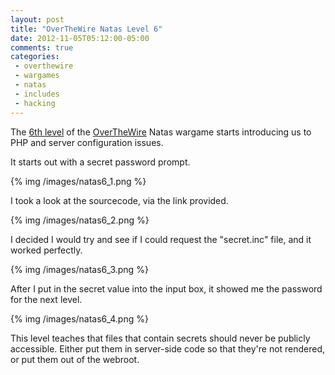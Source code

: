 ```yaml
---
layout: post
title: "OverTheWire Natas Level 6"
date: 2012-11-05T05:12:00-05:00
comments: true
categories:
 - overthewire
 - wargames
 - natas
 - includes
 - hacking
---
```


The [6th level](http://natas6.natas.labs.overthewire.org) of the [OverTheWire](http://www.overthewire.org) Natas wargame starts introducing us to PHP and server configuration issues.

<!-- more -->

It starts out with a secret password prompt.

{% img /images/natas6_1.png %}

I took a look at the sourcecode, via the link provided.

{% img /images/natas6_2.png %}

I decided I would try and see if I could request the "secret.inc" file, and it worked perfectly.

{% img /images/natas6_3.png %}

After I put in the secret value into the input box, it showed me the password for the next level.

{% img /images/natas6_4.png %}

This level teaches that files that contain secrets should never be publicly accessible. Either put them in server-side code so that they're not rendered, or put them out of the webroot.
